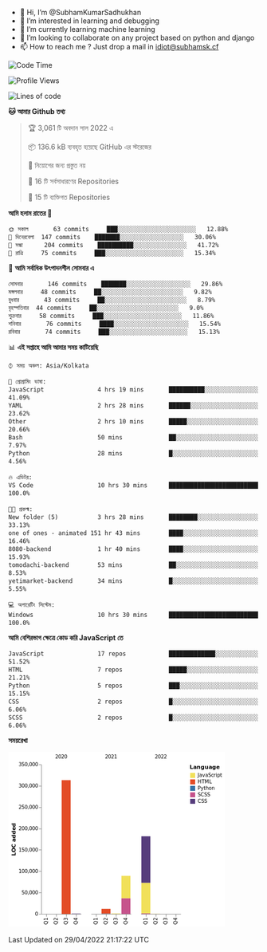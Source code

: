 - 👋 Hi, I’m @SubhamKumarSadhukhan
- 👀 I’m interested in learning and debugging
- 🌱 I’m currently learning machine learning
- 💞️ I’m looking to collaborate on any project based on python and django
- 📫 How to reach me ?
      Just drop a mail in idiot@subhamsk.cf

<!---
SubhamKumarSadhukhan/SubhamKumarSadhukhan is a ✨ special ✨ repository because its `README.md` (this file) appears on your GitHub profile.
You can click the Preview link to take a look at your changes.
--->


<!--START_SECTION:waka-->
![Code Time](http://img.shields.io/badge/Code%20Time-452%20hrs%2033%20mins-blue)

![Profile Views](http://img.shields.io/badge/%E0%A6%AA%E0%A7%8D%E0%A6%B0%E0%A7%8B%E0%A6%AB%E0%A6%BE%E0%A6%87%E0%A6%B2%20%E0%A6%A6%E0%A6%B0%E0%A7%8D%E0%A6%B6%E0%A6%A8-1-blue)

![Lines of code](https://img.shields.io/badge/%E0%A6%B9%E0%A7%8D%E0%A6%AF%E0%A6%BE%E0%A6%B2%E0%A7%8B%20%E0%A6%93%E0%A6%AF%E0%A6%BC%E0%A6%BE%E0%A6%B0%E0%A7%8D%E0%A6%B2%E0%A7%8D%E0%A6%A1%20%E0%A6%A5%E0%A7%87%E0%A6%95%E0%A7%87%20%E0%A6%86%E0%A6%AE%E0%A6%BF%20%E0%A6%B2%E0%A6%BF%E0%A6%96%E0%A7%87%E0%A6%9B%E0%A6%BF-598%20Thousand%20%E0%A6%95%E0%A7%8B%E0%A6%A1%E0%A7%87%E0%A6%B0%20%E0%A6%B2%E0%A6%BE%E0%A6%87%E0%A6%A8-blue)

**🐱 আমার Github তথ্য** 

> 🏆 3,061 টি অবদান সাল 2022 এ
 > 
> 📦 136.6 kB ব্যবহৃত হয়েছে GitHub এর স্টরেজের 
 > 
> 🚫 নিয়োগের জন্য প্রস্তুত নয়
 > 
> 📜 16 টি সর্বসাধারণের Repositories 
 > 
> 🔑 15 টি ব্যক্তিগত Repositories  
 > 
**আমি হলাম রাতের 🦉** 

```text
🌞 সকাল       63 commits     ███░░░░░░░░░░░░░░░░░░░░░░   12.88% 
🌆 দিনেরবেলা  147 commits    ███████░░░░░░░░░░░░░░░░░░   30.06% 
🌃 সন্ধা      204 commits    ██████████░░░░░░░░░░░░░░░   41.72% 
🌙 রাত্রি     75 commits     ███░░░░░░░░░░░░░░░░░░░░░░   15.34%

```
📅 **আমি সর্বাধিক উৎপাদনশীল সোমবার এ** 

```text
সোমবার       146 commits    ███████░░░░░░░░░░░░░░░░░░   29.86% 
মঙ্গলবার     48 commits     ██░░░░░░░░░░░░░░░░░░░░░░░   9.82% 
বুধবার       43 commits     ██░░░░░░░░░░░░░░░░░░░░░░░   8.79% 
বৃহস্পতিবার  44 commits     ██░░░░░░░░░░░░░░░░░░░░░░░   9.0% 
শুক্রবার     58 commits     ███░░░░░░░░░░░░░░░░░░░░░░   11.86% 
শনিবার       76 commits     ████░░░░░░░░░░░░░░░░░░░░░   15.54% 
রবিবার       74 commits     ███░░░░░░░░░░░░░░░░░░░░░░   15.13%

```


📊 **এই সপ্তাহে আমি আমার সময় কাটিয়েছি** 

```text
⌚︎ সময় অঞ্চল: Asia/Kolkata

💬 প্রোগ্রামিং ভাষা: 
JavaScript               4 hrs 19 mins       ██████████░░░░░░░░░░░░░░░   41.09% 
YAML                     2 hrs 28 mins       ██████░░░░░░░░░░░░░░░░░░░   23.62% 
Other                    2 hrs 10 mins       █████░░░░░░░░░░░░░░░░░░░░   20.66% 
Bash                     50 mins             ██░░░░░░░░░░░░░░░░░░░░░░░   7.97% 
Python                   28 mins             █░░░░░░░░░░░░░░░░░░░░░░░░   4.56%

🔥 এডিটর: 
VS Code                  10 hrs 30 mins      █████████████████████████   100.0%

🐱‍💻 প্রকল্ম: 
New folder (5)           3 hrs 28 mins       ████████░░░░░░░░░░░░░░░░░   33.13% 
one of ones - animated 151 hr 43 mins        ████░░░░░░░░░░░░░░░░░░░░░   16.46% 
8080-backend             1 hr 40 mins        ████░░░░░░░░░░░░░░░░░░░░░   15.93% 
tomodachi-backend        53 mins             ██░░░░░░░░░░░░░░░░░░░░░░░   8.53% 
yetimarket-backend       34 mins             █░░░░░░░░░░░░░░░░░░░░░░░░   5.55%

💻 অপারেটিং সিস্টেম: 
Windows                  10 hrs 30 mins      █████████████████████████   100.0%

```

**আমি বেশিরভাগ ক্ষেত্রে কোড করি JavaScript তে** 

```text
JavaScript               17 repos            █████████████░░░░░░░░░░░░   51.52% 
HTML                     7 repos             █████░░░░░░░░░░░░░░░░░░░░   21.21% 
Python                   5 repos             ███░░░░░░░░░░░░░░░░░░░░░░   15.15% 
CSS                      2 repos             █░░░░░░░░░░░░░░░░░░░░░░░░   6.06% 
SCSS                     2 repos             █░░░░░░░░░░░░░░░░░░░░░░░░   6.06%

```


**সময়রেখা**

![Chart not found](https://raw.githubusercontent.com/SubhamKumarSadhukhan/SubhamKumarSadhukhan/main/charts/bar_graph.png) 


 Last Updated on 29/04/2022 21:17:22 UTC
<!--END_SECTION:waka-->
